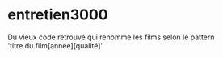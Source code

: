 entretien3000
=============

Du vieux code retrouvé qui renomme les films selon le pattern 'titre.du.film[année][qualité]'
